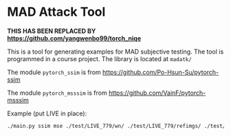 # MAD Attack Tool

**THIS HAS BEEN REPLACED BY <https://github.com/yangwenbo99/torch_niqe>**

This is a tool for generating examples for MAD subjective testing.  The tool is programmed in a course project.  The library is located at `madatk/`

The module `pytorch_ssim` is from <https://github.com/Po-Hsun-Su/pytorch-ssim>

The module `pytorch_msssim` is from <https://github.com/VainF/pytorch-msssim>

Example (put LIVE in place): 

```sh
./main.py ssim mse ./test/LIVE_779/wn/ ./test/LIVE_779/refimgs/ ./test/LIVE_mad/wn/ -l ./test/LIVE_779/wn/info.txt -i 200 > ./test/LIVE_mad/wn/info.txt 
```

